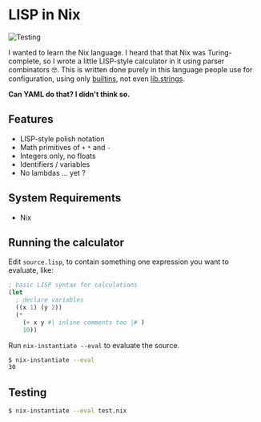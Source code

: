 # LISP in Nix

![Testing](https://github.com/adueck/lisp-in-nix/actions/workflows/testing.yaml/badge.svg)

I wanted to learn the Nix language. I heard that that Nix was Turing-complete, so I wrote a little LISP-style calculator in it using parser combinators 🤓. This is written done purely in this language people use for configuration, using only [builtins](https://nix.dev/manual/nix/2.18/language/builtins), not even [lib.strings](https://ryantm.github.io/nixpkgs/functions/library/strings/).

**Can YAML do that? I didn't think so.**

## Features

- LISP-style polish notation
- Math primitives of `+` `*` and `-`
- Integers only, no floats
- Identifiers / variables
- No lambdas ... yet ?

## System Requirements

- Nix

## Running the calculator

Edit `source.lisp`, to contain something one expression you want to evaluate, like:

```lisp
; basic LISP syntax for calculations
(let
  ; declare variables
  ((x 1) (y 2))
  (* 
    (+ x y #| inline comments too |# )
    10))
```

Run `nix-instantiate --eval` to evaluate the source.

```bash
$ nix-instantiate --eval
30
```

## Testing

```bash
$ nix-instantiate --eval test.nix
```
